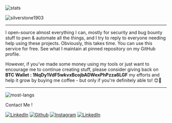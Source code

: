 ![stats](https://github-readme-stats.vercel.app/api?username=aydinnyunus&show_icons=true&hide_title=true&count_private=true&theme=radical)
<p align="left"> <img src="https://komarev.com/ghpvc/?username=aydinnyunus" alt="silverstone1903" /> </p>


---

I open-source almost everything I can, mostly for security and bug bounty stuff to pwn & automate all the things, and I try to reply to everyone needing help using these projects. Obviously, this takes time. You can use this service for free. See what I maintain at pinned repository on my GitHub profile.

However, if you've made some money using my tools or just want to encourage me to continue creating stuff, please consider giving back on 
**BTC Wallet : 1NqDy1VdF5wkvxBcojbADWexPhPzza6LGF** my efforts and help it grow by buying me coffee - but only if you're definitely able to! 😊🎉

---

![most-langs](https://github-readme-stats.vercel.app/api/top-langs/?username=aydinnyunus&hide=javascript,html&theme=radical&layout=compact)

Contact Me !

[<img target="_blank" src="https://img.icons8.com/bubbles/100/000000/linkedin.png" title="LinkedIn">](https://linkedin.com/in/yunus-ayd%C4%B1n-b9b01a18a/)       [<img target="_blank" src="https://img.icons8.com/bubbles/100/000000/github.png" title="Github">](https://github.com/aydinnyunus/WhatsappBOT)     [<img target="_blank" src="https://img.icons8.com/bubbles/100/000000/instagram-new.png" title="Instagram">](https://instagram.com/aydinyunus_/) [<img target="_blank" src="https://img.icons8.com/bubbles/100/000000/twitter.png" title="LinkedIn">](https://twitter.com/aydinnyunuss)

<!--
**dwisiswant0/dwisiswant0** is a ✨ _special_ ✨ repository because its `README.md` (this file) appears on your GitHub profile.

Here are some ideas to get you started:

- 🔭 I’m currently working on ...
- 🌱 I’m currently learning ...
- 👯 I’m looking to collaborate on ...
- 🤔 I’m looking for help with ...
- 💬 Ask me about ...
- 📫 How to reach me: ...
- 😄 Pronouns: ...
- ⚡ Fun fact: ...
-->
